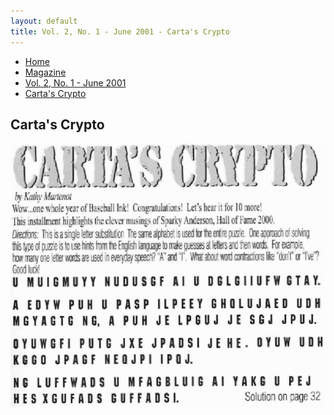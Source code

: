 ```yaml
---
layout: default
title: Vol. 2, No. 1 - June 2001 - Carta's Crypto
---
```

<nav class="breadcrumb" aria-label="breadcrumbs">
  <ul>
    <li><a href="{{ site.url }}{{ site.baseurl }}">Home</a></li>
    <li><a href="../magazine-home.html">Magazine</a></li>
    <li><a href="bi_vol_2_no_1_home.html">Vol. 2, No. 1 - June 2001</a></li>
    <li class="is-active"><a href="#" aria-current="page">Carta's Crypto</a></li>
  </ul>
</nav>

<section class="storycontent">
  <h1>Carta's Crypto</h1>
  <img src="images/bi_vol_2_no_1_cartas_crypto.gif" alt="Carta's Crypto" title="Carta's Crypto" />
</section>

